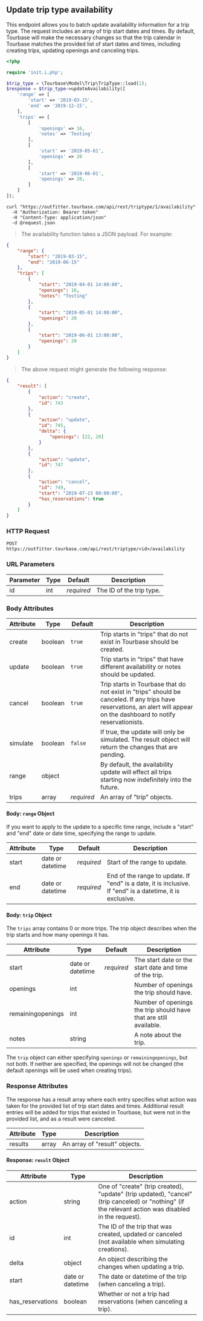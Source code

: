 ## Update trip type availability

This endpoint allows you to batch update availability information for a trip type. The request includes an array of trip start dates and times. By default, Tourbase will make the necessary changes so that the trip calendar in Tourbase matches the provided list of start dates and times, including creating trips, updating openings and canceling trips.

```php
<?php

require 'init.i.php';

$trip_type = \Tourbase\Model\Trip\TripType::load(1);
$response = $trip_type->updateAvailability([
	'range' => [
		'start' => '2019-03-15',
		'end' => '2019-12-15',
	],
	'trips' => [
		[
			'openings' => 16,
			'notes' => 'Testing'
		],
		[
			'start' => '2019-05-01',
			'openings' => 20
		],
		[
			'start' => '2019-06-01',
			'openings' => 20,
		]
	]
]);
```

```shell
curl "https://outfitter.tourbase.com/api/rest/triptype/1/availability"
  -H "Authorization: Bearer token"
  -H "Content-Type: application/json"
  -d @request.json
```

> The availability function takes a JSON payload. For example:

```json
{
	"range": {
		"start": "2019-03-15",
		"end": "2019-06-15"
	},
	"trips": [
		{
			"start": "2019-04-01 14:00:00",
			"openings": 16,
			"notes": "Testing"
		},
		{
			"start": "2019-05-01 14:00:00",
			"openings": 20
		},
		{
			"start": "2019-06-01 13:00:00",
			"openings": 20
		}
	]
}
```

> The above request might generate the following response:

```json
{
    "result": [
        {
            "action": "create",
            "id": 743
        },
        {
            "action": "update",
            "id": 745,
            "delta": {
                "openings": [22, 20]
            }
        },
        {
            "action": "update",
            "id": 747
        },
        {
            "action": "cancel",
            "id": 749,
            "start": "2019-07-23 00:00:00",
            "has_reservations": true
        }
    ]
}
```

### HTTP Request

`POST https://outfitter.tourbase.com/api/rest/triptype/<id>/availability`

### URL Parameters

Parameter | Type | Default | Description
--------- | ---- | ------- | -----------
id | int | *required* | The ID of the trip type.

### Body Attributes

Attribute | Type | Default | Description
--------- | ---- | ------- | -----------
create | boolean | `true` | Trip starts in "trips" that do not exist in Tourbase should be created.
update | boolean | `true` | Trip starts in "trips" that have different availability or notes should be updated.
cancel | boolean | `true` | Trip starts in Tourbase that do not exist in "trips" should be canceled. If any trips have reservations, an alert will appear on the dashboard to notify reservationists.
simulate | boolean | `false` | If true, the update will only be simulated. The result object will return the changes that are pending.
range | object | | By default, the availability update will effect all trips starting now indefinitely into the future.
trips | array | *required* | An array of "trip" objects.

#### Body: `range` Object

If you want to apply to the update to a specific time range, include a "start" and "end" date or date time, specifying the range to update.

Attribute | Type | Default | Description
--------- | ---- | ------- | -----------
start | date or datetime | *required* | Start of the range to update.
end | date or datetime | *required* | End of the range to update. If "end" is a date, it is inclusive. If "end" is a datetime, it is exclusive.

#### Body: `trip` Object

The `trips` array contains 0 or more trips. The trip object describes when the trip starts and how many openings it has.

Attribute | Type | Default | Description
--------- | ---- | ------- | -----------
start | date or datetime | *required* | The start date or the start date and time of the trip.
openings | int | | Number of openings the trip should have.
remainingopenings | int | | Number of openings the trip should have that are still available.
notes | string | | A note about the trip.

The `trip` object can either specifying `openings` or `remainingopenings`, but not both. If neither are specified, the openings will not be changed (the default openings will be used when creating trips).

### Response Attributes

The response has a result array where each entry specifies what action was taken for the provided list of trip start dates and times. Additional result entries will be added for trips that existed in Tourbase, but were not in the provided list, and as a result were canceled.

Attribute | Type | Description
--------- | ---- | -----------
results | array | An array of "result" objects.

#### Response: `result` Object

Attribute | Type | Description
--------- | ---- | -----------
action | string | One of "create" (trip created), "update" (trip updated), "cancel" (trip canceled) or "nothing" (if the relevant action was disabled in the request).
id | int | The ID of the trip that was created, updated or canceled (not available when simulating creations).
delta | object | An object describing the changes when updating a trip.
start | date or datetime | The date or datetime of the trip (when canceling a trip).
has_reservations | boolean | Whether or not a trip had reservations (when canceling a trip).
